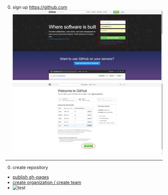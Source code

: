 0. sign up
<https://github.com>
![set_account](img/set_account.png "set_account")
![choose_plan](img/choose_plan.png "choose_plan")
***
0. create repository
* [publish gh-pages](http://blog.csdn.net/renfufei/article/details/37725057/)
* [create organization / create team](http://joshuasabrina.iteye.com/blog/1816597)
* ![test](file:///D:/map.bmp)
